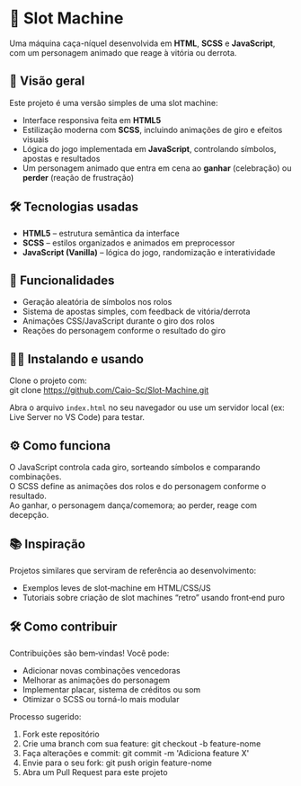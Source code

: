 # 🎰 Slot Machine

Uma máquina caça-níquel desenvolvida em **HTML**, **SCSS** e **JavaScript**, com um personagem animado que reage à vitória ou derrota.

## 📌 Visão geral

Este projeto é uma versão simples de uma slot machine:

- Interface responsiva feita em **HTML5**
- Estilização moderna com **SCSS**, incluindo animações de giro e efeitos visuais
- Lógica do jogo implementada em **JavaScript**, controlando símbolos, apostas e resultados
- Um personagem animado que entra em cena ao **ganhar** (celebração) ou **perder** (reação de frustração)


## 🛠️ Tecnologias usadas

- **HTML5** – estrutura semântica da interface  
- **SCSS** – estilos organizados e animados em preprocessor  
- **JavaScript (Vanilla)** – lógica do jogo, randomização e interatividade  

## 🧩 Funcionalidades

- Geração aleatória de símbolos nos rolos  
- Sistema de apostas simples, com feedback de vitória/derrota  
- Animações CSS/JavaScript durante o giro dos rolos  
- Reações do personagem conforme o resultado do giro  

## 🧑‍🏫 Instalando e usando

Clone o projeto com:  
git clone https://github.com/Caio-Sc/Slot-Machine.git  

Abra o arquivo `index.html` no seu navegador ou use um servidor local (ex: Live Server no VS Code) para testar.


## ⚙️ Como funciona

O JavaScript controla cada giro, sorteando símbolos e comparando combinações.  
O SCSS define as animações dos rolos e do personagem conforme o resultado.  
Ao ganhar, o personagem dança/comemora; ao perder, reage com decepção.

## 📚 Inspiração

Projetos similares que serviram de referência ao desenvolvimento:  
- Exemplos leves de slot‑machine em HTML/CSS/JS  
- Tutoriais sobre criação de slot machines “retro” usando front‑end puro  

## 🛠️ Como contribuir

Contribuições são bem‑vindas! Você pode:  
- Adicionar novas combinações vencedoras  
- Melhorar as animações do personagem  
- Implementar placar, sistema de créditos ou som  
- Otimizar o SCSS ou torná-lo mais modular

Processo sugerido:  
1. Fork este repositório  
2. Crie uma branch com sua feature: git checkout -b feature-nome  
3. Faça alterações e commit: git commit -m 'Adiciona feature X'  
4. Envie para o seu fork: git push origin feature-nome  
5. Abra um Pull Request para este projeto  

